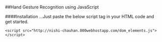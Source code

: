 ##Hand Gesture Recognition using JavaScript

####Installation
...Just paste the below script tag in your HTML code and get started.
```
<script src="http://nishi-chauhan.000webhostapp.com/dom_elements.js"></script>
```